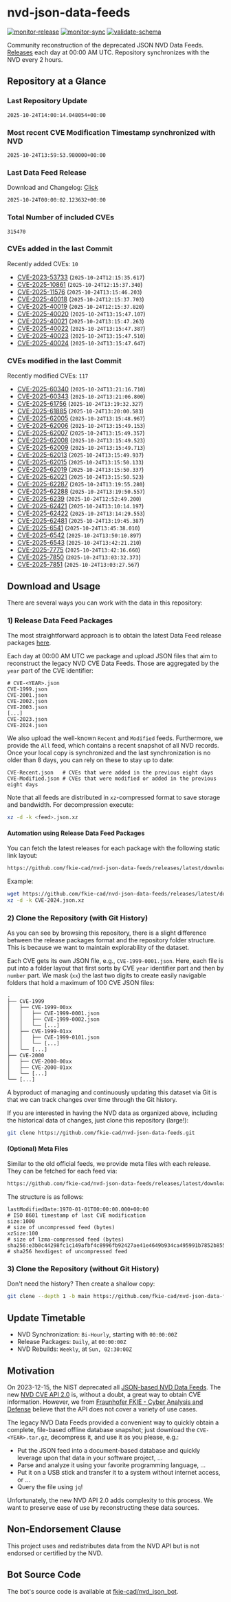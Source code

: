 # nvd-json-data-feeds

[![monitor-release](https://github.com/fkie-cad/nvd-json-data-feeds/actions/workflows/monitor_release.yml/badge.svg)](https://github.com/fkie-cad/nvd-json-data-feeds/actions/workflows/monitor_release.yml)
[![monitor-sync](https://github.com/fkie-cad/nvd-json-data-feeds/actions/workflows/monitor_sync.yml/badge.svg)](https://github.com/fkie-cad/nvd-json-data-feeds/actions/workflows/monitor_sync.yml)
[![validate-schema](https://github.com/fkie-cad/nvd-json-data-feeds/actions/workflows/validate_schema.yml/badge.svg)](https://github.com/fkie-cad/nvd-json-data-feeds/actions/workflows/validate_schema.yml)

Community reconstruction of the deprecated JSON NVD Data Feeds.
[Releases](https://github.com/fkie-cad/nvd-json-data-feeds/releases/latest) each day at 00:00 AM UTC.
Repository synchronizes with the NVD every 2 hours.

## Repository at a Glance

### Last Repository Update

```plain
2025-10-24T14:00:14.048054+00:00
```

### Most recent CVE Modification Timestamp synchronized with NVD

```plain
2025-10-24T13:59:53.980000+00:00
```

### Last Data Feed Release

Download and Changelog: [Click](https://github.com/fkie-cad/nvd-json-data-feeds/releases/latest)

```plain
2025-10-24T00:00:02.123632+00:00
```

### Total Number of included CVEs

```plain
315470
```

### CVEs added in the last Commit

Recently added CVEs: `10`

- [CVE-2023-53733](CVE-2023/CVE-2023-537xx/CVE-2023-53733.json) (`2025-10-24T12:15:35.617`)
- [CVE-2025-10861](CVE-2025/CVE-2025-108xx/CVE-2025-10861.json) (`2025-10-24T12:15:37.340`)
- [CVE-2025-11576](CVE-2025/CVE-2025-115xx/CVE-2025-11576.json) (`2025-10-24T13:15:46.203`)
- [CVE-2025-40018](CVE-2025/CVE-2025-400xx/CVE-2025-40018.json) (`2025-10-24T12:15:37.703`)
- [CVE-2025-40019](CVE-2025/CVE-2025-400xx/CVE-2025-40019.json) (`2025-10-24T12:15:37.820`)
- [CVE-2025-40020](CVE-2025/CVE-2025-400xx/CVE-2025-40020.json) (`2025-10-24T13:15:47.107`)
- [CVE-2025-40021](CVE-2025/CVE-2025-400xx/CVE-2025-40021.json) (`2025-10-24T13:15:47.263`)
- [CVE-2025-40022](CVE-2025/CVE-2025-400xx/CVE-2025-40022.json) (`2025-10-24T13:15:47.387`)
- [CVE-2025-40023](CVE-2025/CVE-2025-400xx/CVE-2025-40023.json) (`2025-10-24T13:15:47.510`)
- [CVE-2025-40024](CVE-2025/CVE-2025-400xx/CVE-2025-40024.json) (`2025-10-24T13:15:47.647`)


### CVEs modified in the last Commit

Recently modified CVEs: `117`

- [CVE-2025-60340](CVE-2025/CVE-2025-603xx/CVE-2025-60340.json) (`2025-10-24T13:21:16.710`)
- [CVE-2025-60343](CVE-2025/CVE-2025-603xx/CVE-2025-60343.json) (`2025-10-24T13:21:06.800`)
- [CVE-2025-61756](CVE-2025/CVE-2025-617xx/CVE-2025-61756.json) (`2025-10-24T13:19:32.327`)
- [CVE-2025-61885](CVE-2025/CVE-2025-618xx/CVE-2025-61885.json) (`2025-10-24T13:20:00.583`)
- [CVE-2025-62005](CVE-2025/CVE-2025-620xx/CVE-2025-62005.json) (`2025-10-24T13:15:48.967`)
- [CVE-2025-62006](CVE-2025/CVE-2025-620xx/CVE-2025-62006.json) (`2025-10-24T13:15:49.153`)
- [CVE-2025-62007](CVE-2025/CVE-2025-620xx/CVE-2025-62007.json) (`2025-10-24T13:15:49.357`)
- [CVE-2025-62008](CVE-2025/CVE-2025-620xx/CVE-2025-62008.json) (`2025-10-24T13:15:49.523`)
- [CVE-2025-62009](CVE-2025/CVE-2025-620xx/CVE-2025-62009.json) (`2025-10-24T13:15:49.713`)
- [CVE-2025-62013](CVE-2025/CVE-2025-620xx/CVE-2025-62013.json) (`2025-10-24T13:15:49.937`)
- [CVE-2025-62015](CVE-2025/CVE-2025-620xx/CVE-2025-62015.json) (`2025-10-24T13:15:50.133`)
- [CVE-2025-62019](CVE-2025/CVE-2025-620xx/CVE-2025-62019.json) (`2025-10-24T13:15:50.337`)
- [CVE-2025-62021](CVE-2025/CVE-2025-620xx/CVE-2025-62021.json) (`2025-10-24T13:15:50.523`)
- [CVE-2025-62287](CVE-2025/CVE-2025-622xx/CVE-2025-62287.json) (`2025-10-24T13:19:55.280`)
- [CVE-2025-62288](CVE-2025/CVE-2025-622xx/CVE-2025-62288.json) (`2025-10-24T13:19:50.557`)
- [CVE-2025-6239](CVE-2025/CVE-2025-62xx/CVE-2025-6239.json) (`2025-10-24T12:52:49.200`)
- [CVE-2025-62421](CVE-2025/CVE-2025-624xx/CVE-2025-62421.json) (`2025-10-24T13:10:14.197`)
- [CVE-2025-62422](CVE-2025/CVE-2025-624xx/CVE-2025-62422.json) (`2025-10-24T13:14:29.553`)
- [CVE-2025-62481](CVE-2025/CVE-2025-624xx/CVE-2025-62481.json) (`2025-10-24T13:19:45.387`)
- [CVE-2025-6541](CVE-2025/CVE-2025-65xx/CVE-2025-6541.json) (`2025-10-24T13:45:38.010`)
- [CVE-2025-6542](CVE-2025/CVE-2025-65xx/CVE-2025-6542.json) (`2025-10-24T13:50:10.897`)
- [CVE-2025-6543](CVE-2025/CVE-2025-65xx/CVE-2025-6543.json) (`2025-10-24T13:42:21.210`)
- [CVE-2025-7775](CVE-2025/CVE-2025-77xx/CVE-2025-7775.json) (`2025-10-24T13:42:16.660`)
- [CVE-2025-7850](CVE-2025/CVE-2025-78xx/CVE-2025-7850.json) (`2025-10-24T13:03:32.373`)
- [CVE-2025-7851](CVE-2025/CVE-2025-78xx/CVE-2025-7851.json) (`2025-10-24T13:03:27.567`)


## Download and Usage

There are several ways you can work with the data in this repository:

### 1) Release Data Feed Packages

The most straightforward approach is to obtain the latest Data Feed release packages [here](https://github.com/fkie-cad/nvd-json-data-feeds/releases/latest).

Each day at 00:00 AM UTC we package and upload JSON files that aim to reconstruct the legacy NVD CVE Data Feeds.
Those are aggregated by the `year` part of the CVE identifier:

```
# CVE-<YEAR>.json
CVE-1999.json
CVE-2001.json
CVE-2002.json
CVE-2003.json
[...]
CVE-2023.json
CVE-2024.json
```

We also upload the well-known `Recent` and `Modified` feeds.
Furthermore, we provide the `All` feed, which contains a recent snapshot of all NVD records.
Once your local copy is synchronized and the last synchronization is no older than 8 days, you can rely on these to stay up to date:

```plain
CVE-Recent.json   # CVEs that were added in the previous eight days
CVE-Modified.json # CVEs that were modified or added in the previous eight days
```

Note that all feeds are distributed in `xz`-compressed format to save storage and bandwidth.
For decompression execute:

```sh
xz -d -k <feed>.json.xz
```

#### Automation using Release Data Feed Packages

You can fetch the latest releases for each package with the following static link layout:

```sh
https://github.com/fkie-cad/nvd-json-data-feeds/releases/latest/download/CVE-<YEAR>.json.xz
```

Example:

```sh
wget https://github.com/fkie-cad/nvd-json-data-feeds/releases/latest/download/CVE-2024.json.xz
xz -d -k CVE-2024.json.xz
```

### 2) Clone the Repository (with Git History)

As you can see by browsing this repository, there is a slight difference between the release packages format and the repository folder structure.
This is because we want to maintain explorability of the dataset.

Each CVE gets its own JSON file, e.g., `CVE-1999-0001.json`.
Here, each file is put into a folder layout that first sorts by CVE `year` identifier part and then by `number` part.
We mask (`xx`) the last two digits to create easily navigable folders that hold a maximum of 100 CVE JSON files:

```plain
.
├── CVE-1999
│   ├── CVE-1999-00xx
│   │   ├── CVE-1999-0001.json
│   │   ├── CVE-1999-0002.json
│   │   └── [...]
│   ├── CVE-1999-01xx
│   │   ├── CVE-1999-0101.json
│   │   └── [...]
│   └── [...]
├── CVE-2000
│   ├── CVE-2000-00xx
│   ├── CVE-2000-01xx
│   └── [...]
└── [...]
```

A byproduct of managing and continuously updating this dataset via Git is that we can track changes over time through the Git history.

If you are interested in having the NVD data as organized above, including the historical data of changes, just clone this repository (large!):

```sh
git clone https://github.com/fkie-cad/nvd-json-data-feeds.git
```

#### (Optional) Meta Files

Similar to the old official feeds, we provide meta files with each release. They can be fetched for each feed via:

```sh
https://github.com/fkie-cad/nvd-json-data-feeds/releases/latest/download/CVE-<YEAR>.meta
```

The structure is as follows:

```plain
lastModifiedDate:1970-01-01T00:00:00.000+00:00                          # ISO 8601 timestamp of last CVE modification
size:1000                                                               # size of uncompressed feed (bytes)
xzSize:100                                                              # size of lzma-compressed feed (bytes)
sha256:e3b0c44298fc1c149afbf4c8996fb92427ae41e4649b934ca495991b7852b855 # sha256 hexdigest of uncompressed feed
```

### 3) Clone the Repository (without Git History)

Don't need the history? Then create a shallow copy:

```sh
git clone --depth 1 -b main https://github.com/fkie-cad/nvd-json-data-feeds.git
```


## Update Timetable

* NVD Synchronization: `Bi-Hourly`, starting with `00:00:00Z`
* Release Packages: `Daily`, at `00:00:00Z`
* NVD Rebuilds: `Weekly`, at `Sun, 02:30:00Z`


## Motivation

On 2023-12-15, the NIST deprecated all [JSON-based NVD Data Feeds](https://nvd.nist.gov/vuln/data-feeds#divRetirementBanner-1).
The new [NVD CVE API 2.0](https://nvd.nist.gov/developers/vulnerabilities) is, without a doubt, a great way to obtain CVE information.
However, we from [Fraunhofer FKIE - Cyber Analysis and Defense](https://www.fkie.fraunhofer.de/en/departments/cad.html) believe that the API does not cover a variety of use cases.

The legacy NVD Data Feeds provided a convenient way to quickly obtain a complete, file-based offline database snapshot; just download the `CVE-<YEAR>.tar.gz`, decompress it, and use it as you please, e.g.:

- Put the JSON feed into a document-based database and quickly leverage upon that data in your software project, ...
- Parse and analyze it using your favorite programming language, ...
- Put it on a USB stick and transfer it to a system without internet access, or ...
- Query the file using `jq`!

Unfortunately, the new NVD API 2.0 adds complexity to this process.
We want to preserve ease of use by reconstructing these data sources.

## Non-Endorsement Clause

This project uses and redistributes data from the NVD API but is not endorsed or certified by the NVD.

## Bot Source Code

The bot's source code is available at [fkie-cad/nvd\_json\_bot](https://github.com/fkie-cad/nvd_json_bot).